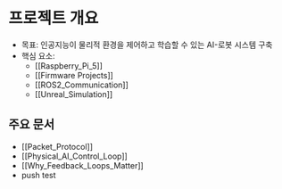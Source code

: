 # 프로젝트 개요

- 목표: 인공지능이 물리적 환경을 제어하고 학습할 수 있는 AI-로봇 시스템 구축
- 핵심 요소:
  - [[Raspberry_Pi_5]]
  - [[Firmware Projects]]
  - [[ROS2_Communication]]
  - [[Unreal_Simulation]]

## 주요 문서
- [[Packet_Protocol]]
- [[Physical_AI_Control_Loop]]
- [[Why_Feedback_Loops_Matter]]
- push test
 
